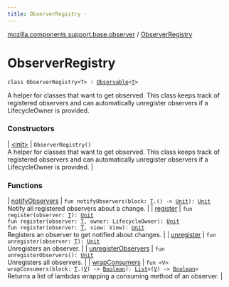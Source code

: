 ```yaml
---
title: ObserverRegistry - 
---
```


[mozilla.components.support.base.observer](../index.html) / [ObserverRegistry](./index.html)

# ObserverRegistry

`class ObserverRegistry<T> : `[`Observable`](../-observable/index.html)`<`[`T`](index.html#T)`>`

A helper for classes that want to get observed. This class keeps track of registered observers
and can automatically unregister observers if a LifecycleOwner is provided.

### Constructors

| [&lt;init&gt;](-init-.html) | `ObserverRegistry()`<br>A helper for classes that want to get observed. This class keeps track of registered observers and can automatically unregister observers if a LifecycleOwner is provided. |

### Functions

| [notifyObservers](notify-observers.html) | `fun notifyObservers(block: `[`T`](index.html#T)`.() -> `[`Unit`](https://kotlinlang.org/api/latest/jvm/stdlib/kotlin/-unit/index.html)`): `[`Unit`](https://kotlinlang.org/api/latest/jvm/stdlib/kotlin/-unit/index.html)<br>Notify all registered observers about a change. |
| [register](register.html) | `fun register(observer: `[`T`](index.html#T)`): `[`Unit`](https://kotlinlang.org/api/latest/jvm/stdlib/kotlin/-unit/index.html)<br>`fun register(observer: `[`T`](index.html#T)`, owner: LifecycleOwner): `[`Unit`](https://kotlinlang.org/api/latest/jvm/stdlib/kotlin/-unit/index.html)<br>`fun register(observer: `[`T`](index.html#T)`, view: View): `[`Unit`](https://kotlinlang.org/api/latest/jvm/stdlib/kotlin/-unit/index.html)<br>Registers an observer to get notified about changes. |
| [unregister](unregister.html) | `fun unregister(observer: `[`T`](index.html#T)`): `[`Unit`](https://kotlinlang.org/api/latest/jvm/stdlib/kotlin/-unit/index.html)<br>Unregisters an observer. |
| [unregisterObservers](unregister-observers.html) | `fun unregisterObservers(): `[`Unit`](https://kotlinlang.org/api/latest/jvm/stdlib/kotlin/-unit/index.html)<br>Unregisters all observers. |
| [wrapConsumers](wrap-consumers.html) | `fun <V> wrapConsumers(block: `[`T`](index.html#T)`.(`[`V`](wrap-consumers.html#V)`) -> `[`Boolean`](https://kotlinlang.org/api/latest/jvm/stdlib/kotlin/-boolean/index.html)`): `[`List`](https://kotlinlang.org/api/latest/jvm/stdlib/kotlin.collections/-list/index.html)`<(`[`V`](wrap-consumers.html#V)`) -> `[`Boolean`](https://kotlinlang.org/api/latest/jvm/stdlib/kotlin/-boolean/index.html)`>`<br>Returns a list of lambdas wrapping a consuming method of an observer. |

